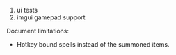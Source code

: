 1. ui tests
1. imgui gamepad support

Document limitations:
* Hotkey bound spells instead of the summoned items.
